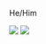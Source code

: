 He/Him

![](https://raw.githubusercontent.com/Heenwee/github-stats/master/generated/overview.svg#gh-dark-mode-only)
![](https://raw.githubusercontent.com/Heenwee/github-stats/master/generated/overview.svg#gh-light-mode-only)

<!--
**Heenwee/Heenwee** is a ✨ _special_ ✨ repository because its `README.md` (this file) appears on your GitHub profile.

Here are some ideas to get you started:

- 🔭 I’m currently working on ...
- 🌱 I’m currently learning ...
- 👯 I’m looking to collaborate on ...
- 🤔 I’m looking for help with ...
- 💬 Ask me about ...
- 📫 How to reach me: ...
- 😄 Pronouns: ...
- ⚡ Fun fact: ...
-->
